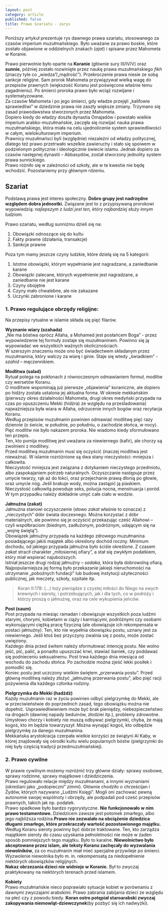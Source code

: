 ```yaml
---
layout: post
category: article
published: false
title: Prawo Szariatu - zarys
---
```

Poniższy artykuł prezentuje rys dawnego prawa szariatu, stosowanego za czasów imperium muzułmańskiego. Było uważane za prawo boskie, które zostało objawione w oddzielnych znakach (_ajat_) i spisane przez Mahometa w Koranie. 
<!--more-->
Prawo pierwotnie było oparte na **Koranie** (głównie sury III/IV/V) oraz **sunnie**, później zostało rozwinięte przez naukę prawa muzułmańskiego _fikh_ (znaczy tyle co „wiedza”/„mądrość”). Przekroczenie prawa niesie ze sobą sankcje religijne. Sam prorok Mahometa przywiązywał wielką wagę do przepisów prawnych (większość Koranu jest poświęcona właśnie temu zagadnieniu). Po śmierci proroka prawo było wciąż rozwijane i systematyzowane.    
Za czasów Mahometa i po jego śmierci, gdy władze przejęli „kalifowie sprawiedliwi” w dziedzinie prawa nie zaszły większe zmiany. Trzymano się zasad prawodawstwa stworzonych przez Mahometa.       
Dopiero kiedy do władzy doszła dynastia Omajadów i powstało wielkie imperium arabko-muzułmańskie, zaczęła się rozwijać nauka prawa muzułmańskiego, która miała na celu ujednolicenie system sprawiedliwości w całym, wielokulturowym imperium.    
Prawnicy muzułmańsci byli (względnie) niezależni od władzy politycznej, dlatego też prawo przetrwało wszelkie zawieruchy i stało się spoiwem w podzielonym politycznie i ideologicznie świecie islamu. Jednak dopiero za czasów następnej dynastii – Abbasydów, został stworzony jednolity system prawa sunnickiego.   
Prawo różniło się w zależności od szkoły, ale w te kwestie nie będę wchodzić. Pozostaniemy przy głównym rdzeniu.      

## Szariat
Podstawą prawa jest interes społeczny. **Dobro grupy jest nadrzędne względem dobra jednostki.** Związane jest to z przypisywaną prorokowi wypowiedzią: _najlepszym z ludzi jest ten, który najbardziej służy innym ludziom._    

Prawo szariatu, według sunnizmu dzieli się na:    
1. Obowiązki odnoszące się do kultu   
2. Fakty prawne (działania, transakcje)    
3. Sankcje prawne    

Poza tym mamy jeszcze czyny ludzkie, które dzielą się na 5 kategorii:    
1. Istotne obowiązki, którym wypełnianie jest nagradzane, a zaniedbanie karane   
2. Obowiązki zalecane, których wypełnienie jest nagradzane, a zaniedbanie nie jest karane    
3. Czyny obojętne    
4. Czyny mało chwalebne, ale nie zakazane    
5. Uczynki zabronione i karane    

### 1. Prawo regulujące obrzędy religijne:
Na przepisy rytualne w islamie składa się pięć filarów.

**Wyznanie wiary (szahada)**    
„Nie ma bóstwa oprócz Allaha, a Mohamed jest posłańcem Boga” - przez wypowiedzenie tej formuły zostaje się muzułmaninem. Powinno się ją wypowiadać we wszystkich ważnych okolicznościach.    
W szerszym znaczeniu może ono być świadectwem składanym przez muzułmanina, który walczy za wiarę i ginie. Staje się wtedy „świadkiem” - _szahid_ – męczennikiem.    

**Modlitwa (salad)**    
Rytuał polega na pokłonach z równoczesnym odmawianiem formuł, modlitw czy wersetów Koranu.     
O modlitwie wspominają już pierwsze „objawienia” koraniczne, ale dopiero po hidżry została ustalona jej aktualna forma. W okresie mekkańskim (pierwszy okres działalności Mahometa, drugi okres medyński przypada na czas po opuszczeniu Mekki (hidżra) ze względu na prześladowania) najważniejsza była wiara w Allaha, odrzucenie innych bogów oraz recytacja Koranu.      
Według przepisów muzułmanin powinien odmawiać modlitwę pięć razy dziennie (o świcie, w południe, po południu, o zachodzie słońca, w nocy). Pięć modlitw nie było nakazem proroka. Nie wiadomo kiedy sformułowano ten przepis.      
Ten, kto pomija modlitwę jest uważana za niewiernego (kafir), ale chorzy są zwolnieni z modlitwy.     
Przed modlitwą muzułmanin musi się oczyścić (inaczej modlitwa jest nieważna). W islamie rozróżnione są dwa stany nieczystości: mniejsza i całkowita.     
Nieczystość mniejsza jest związana z dotykaniem nieczystego przedmiotu, albo zaspokajaniem potrzeb naturalnych. Oczyszczanie następuje przez umycie twarzy, rąk aż do łokci, oraz przejechanie prawą dłonią po głowie, oraz umycie nóg. Jeśli brakuje wody, można zastąpić ją piaskiem.     
Nieczystość całkowitą powoduje seks, polucja nocna, menstruacja i poród. W tym przypadku należy dokładnie umyć całe ciało w wodzie.   

**Jałmużna (zakat)**    
Jałmużna stanowi oczyszczenie (słowo _zakat_ właśnie to oznacza) z „nieczystych” dóbr świata doczesnego. Można korzystać z dóbr materialnych, ale powinno się je oczyścić przekazując cześć Allahowi – czyli współbraciom (biednym, zadłużonym, podróżnym, udającym się na „wojnę świętą”).        
Obowiązek jałmużny przypada na każdego zdrowego muzułmanina posiadającego jakiś majątek albo określony dochód roczny. Minimum dochodu, od jakiego przypada jałmużna było ściśle określone. Z czasem _zakat_ stracił charakter „miłosiernej ofiary”, a stał się zwykłym podatkiem, który miał wspierać najuboższych.     
Istniał jeszcze drugi rodzaj jałmużny – _sadaka_, która była dobrowolną ofiarą. Najpopularniejsza jej formą było przekazanie jakiejś nieruchomości na utrzymanie „pobożnych fundacji” lub budowę instytucji użyteczności publicznej, jak meczety, szkoły, szpitale itp.  

> Koran II:178: (...) łoży pieniądze z czystej miłości do Niego na swych krewnych i sieroty, i potrzebujących, jak i dla tych, co w podróży i którzy proszą o jałmużnę, oraz na cele wykupienia jeńców.    

**Post (saum)**    
Post przypada na miesiąc ramadan i obowiązuje wszystkich poza ludźmi starymi, chorymi, kobietami w ciąży i karmiącymi, podróżnymi czy osobami wykonującymi ciężką pracę fizyczną (ale obowiązuje ich rekompensata w postaci jałmużny). Ten, kto nie wypełnia obowiązku postu, uznany jest za niewiernego. Jeśli ktoś bez przyczyny zwalnia się z postu, może zostać uwięziony.    
Każdego dnia przed świtem należy sformułować intencję postu. Nie wolno jeść, pić, palić, a ponadto upuszczać krwi, stawiać baniek, czy poddawać się podnieceniu seksualnemu. Post trwa każdego dnia miesiąca od wschodu do zachodu słońca. Po zachodzie można zjeść lekki posiłek i pomodlić się.       
Koniec postu jest uczczony wielkim świętem „przerwania postu”. Przed główną modlitwą należy złożyć „jałmużnę przerwania postu”, albo pięć racji pożywienia dla każdego członka rodziny.     

**Pielgrzymka do Mekki (hadżdż)**     
Każdy muzułmanin raz w życiu powinien odbyć pielgrzymkę do Mekki, ale w przeciwieństwie do poprzednich zasad, tego obowiązku można nie dopełnić. Usprawiedliwieniem może być brak pieniędzy, niebezpieczeństwo na drogach (dawniej napady beduinów, złodziei itp.), problemy zdrowotne. Umysłowo chorzy i kobiety nie muszą odbywać pielgrzymki, chyba, że mają kogoś, kto im będzie towarzyszył. Można wynająć kogoś, kto odbędzie pielgrzymkę za danego muzułmanina.     
Mekkańska arystokracja czerpała wielkie korzyści ze świątyni Al Kaby, w której znajdowały się ośrodki kultu wielu popularnych bóstw (pielgrzymki do niej były częścią tradycji przedmuzułmańskiej).     

### 2. Prawo cywilne
W prawie cywilnym możemy rozróżnić trzy główne działy: sprawy osobowe, sprawy rodzinne, sprawy majątkowe i dziedziczenia.     
Prawo regulowało relacje między muzułmanami, a innymi wyznaniami (określani jako „podopieczni” _zimmi_). Głównie chodziło o chrześcijan i Żydów, których nazywano „Ludźmi Księgi”. Mogli oni zachować pewną autonomie swojej wspólnoty i obrzędy, ale podpadali pod cześć przepisów prawnych, takich jak np. podatek.     
Prawo spadkowe było bardzo rygorystyczne. **Nie funkcjonowało w nim prawo testamentowe.** Dziedzicem zawsze jest potomek zmarłego, albo jego najbliższa rodzina.**Prawo nie zezwalało na obciążenie dziedzica długami zmarłego, które przekraczały wartość pozostawionego majątku.**           
Według Koranu sieroty powinny być dobrze traktowane. Ten, kto zarządza majątkiem sieroty do czasu uzyskania pełnoletności nie może w żaden sposób pomniejszych tego majątku. Było to karalne.
**Niewolnictwo było akceptowane przez islam, ale teksty Koranu zachęcały do wyzwalania niewolników**, za co muzułmanin miał mieć specjalne przywileje po śmierci. Wyzwolenie niewolnika było m. in. rekompensatą za niedopełnienie niektórych obowiązków religijnych.      
**Nakaz obrzezania dzieci nie widnieje w Koranie.** Był to zwyczaj praktykowany na niektórych terenach przed islamem.       

**Kobiety**   
Prawo muzułmańskie nieco poprawiało sytuacje kobiet w porównaniu z dawnymi zwyczajami arabskimi. Prawo zabrania zabijania dzieci ze względu na płeć czy z powodu biedy. **Koran ostro potępiał staroarabski zwyczaj zakopywania niemowląt-dziewczynek**(by pozbyć się ich nadwyżki).     








